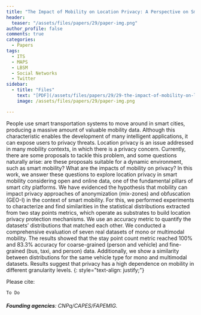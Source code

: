 ```yaml
---
title: "The Impact of Mobility on Location Privacy: A Perspective on Smart Mobility"
header:
  teaser: "/assets/files/papers/29/paper-img.png"
author_profile: false
comments: true
categories:
  - Papers
tags:
  - ITS
  - MAPS
  - LBSM
  - Social Networks
  - Twitter
sidebar:
  - title: "Files"
    text: "[PDF](/assets/files/papers/29/29-the-impact-of-mobility-on-location-privacy-a-perspective-on-smart-mobility-paper.pdf){: .btn .btn--success}{: target=\"_blank\"} [DOI](#){: .btn .btn--success}{: target=\"_blank\"} "
    image: /assets/files/papers/29/paper-img.png

---
```


People use smart transportation systems to move around in smart cities, producing a massive amount of valuable
mobility data. Although this characteristic enables the development of many intelligent applications, it can expose users to privacy threats. Location privacy is an issue addressed in many mobility contexts, in which there is a privacy concern. Currently, there are some proposals to tackle this problem, and some questions naturally arise: are these proposals suitable for a dynamic environment, such as smart mobility? What are the impacts of mobility on privacy? In this work, we answer these questions to explore location privacy in smart mobility considering open and online data, one of the fundamental pillars of smart city platforms. We have evidenced the hypothesis that mobility can impact privacy approaches of anonymization (mix-zones) and obfuscation (GEO-I) in the context of smart mobility. For this, we performed experiments to characterize and find similarities in the statistical distributions extracted from two stay points metrics, which operate as substrates to build location privacy protection mechanisms. We use an accuracy metric to quantify the datasets’ distributions that matched each other. We conducted a comprehensive evaluation of seven real datasets of mono or multimodal mobility. The results showed that the stay point count metric reached 100% and 83.3% accuracy for coarse-grained (person and vehicle) and fine-grained (bus, taxi, and person) data. Additionally, we show a similarity between distributions for the same vehicle type for mono and multimodal datasets. Results suggest that privacy has a high dependence on mobility in different granularity levels. 
{: style="text-align: justify;"}

Please cite:
```TeX
To Do
```
###### **Founding agencies**: CNPq/CAPES/FAPEMIG.


